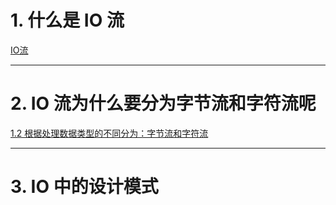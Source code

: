 
# 1. 什么是 IO 流

[IO流](../../java笔记/IO流.md)

****
# 2. IO 流为什么要分为字节流和字符流呢

[1.2 根据处理数据类型的不同分为：字节流和字符流](../../java笔记/IO流.md#1.2%20根据处理数据类型的不同分为：字节流和字符流)

****

# 3. IO 中的设计模式

